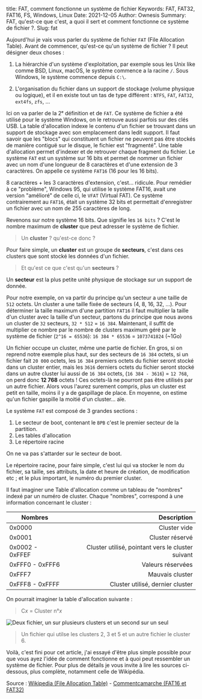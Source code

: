 title: FAT, comment fonctionne un système de fichier
Keywords: FAT, FAT32, FAT16, FS, Windows, Linux
Date: 2021-12-05
Author: Ownesis
Summary: FAT, qu'est-ce que c'est, a quoi il sert et comment fonctionne ce système de fichier ?.
Slug: fat

Aujourd'hui je vais vous parler du système de fichier `FAT` (File Allocation Table).
Avant de commencer, qu'est-ce qu'un système de fichier ?
Il peut désigner deux choses :

1. La hiérarchie d'un système d'exploitation, par exemple sous les Unix like comme BSD, Linux, macOS, le système commence a la racine `/`.
Sous Windows, le système commence depuis `C:\`.

2. L'organisation du fichier dans un support de stockage (volume physique ou logique), et il en existe tout un tas de type différent : `NTFS`, `FAT`, `FAT32`, `ext4fs`, `zfs`, ...

Ici on va parler de la 2ᵉ définition et de `FAT`.
Ce système de fichier a été utilisé pour le système Windows, on le retrouve aussi parfois sur des clés USB.
La table d'allocation indexe le contenu d'un fichier se trouvant dans un support de stockage avec son emplacement dans ledit support.
Il faut savoir que les "blocs" qui constituent un fichier ne peuvent pas être stockés de manière contiguë sur le disque, le fichier est "fragmenté". Une table d'allocation permet d'indexer et de retrouver chaque fragment du fichier.
Le système `FAT` est un système sur 16 bits et permet de nommer un fichier avec un nom d'une longueur de 8 caractères et d'une extension de 3 caractères. On appelle ce système `FAT16` (16 pour les 16 bits).

8 caractères + les 3 caractères d'extension, c'est... ridicule. Pour remédier à ce "problème", Windows 95, qui utilise le système FAT16, avait une version "amélioré" de celle ci, le `VFAT` (Virtual FAT).
Ce système contrairement au `FAT16`, était un système 32 bits et permettait d'enregistrer un fichier avec un nom de 255 caractères de long.

Revenons sur notre système 16 bits. Que signifie les `16 bits` ? C'est le nombre maximum de **cluster** que peut adresser le système de fichier.

> Un **cluster** ? qu'est-ce donc ?

Pour faire simple, un **cluster** est un groupe de **secteurs**, c'est dans ces clusters que sont stocké les données d'un fichier.

> Et qu'est ce que c'est qu'un **secteurs** ? 

Un **secteur** est la plus petite unité physique de stockage sur un support de donnée.

Pour notre exemple, on va partir du principe qu'un secteur a une taille de `512` octets.
Un cluster a une taille fixée de secteurs (4, 8, 16, 32, ...).
Pour déterminer la taille maximum d'une partition `FAT16` il faut multiplier la taille d'un cluster avec la taille d'un secteur, partons du principe que nous avons un cluster de `32` secteurs, `32 * 512` = `16 384`.
Maintenant, il suffit de multiplier ce nombre par le nombre de clusters maximum géré par le système de fichier (`2^16 = 65536`):
`16 384 * 65536` = `1073741824` (~1Go)

Un fichier occupe un cluster, même une partie de fichier. En gros, si on reprend notre exemple plus haut, sur des secteurs de `16 384` octets, si un fichier fait `20 000` octets, les `16 384` premiers octets du fichier seront stocké dans un cluster entier, mais les `3616` derniers octets du fichier seront stocké dans un autre cluster lui aussi de `16 384` octets, (`16 384 - 3616`)  = `12 768`, on perd donc **12 768** octets !
Ces octets-là ne pourront pas être utilisés par un autre fichier. Alors vous l'aurez surement compris, plus un cluster est petit en taille, moins il y a de gaspillage de place.
En moyenne, on estime qu'un fichier gaspille la moitié d'un cluster... aïe.


Le système `FAT` est composé de 3 grandes sections :

1. Le secteur de boot, contenant le `BPB` c'est le premier secteur de la partition.
2. Les tables d'allocation
3. Le répertoire racine

On ne va pas s'attarder sur le secteur de boot.

Le répertoire racine, pour faire simple, c'est lui qui va stocker le nom du fichier, sa taille, ses attributs, la date et heure de création, de modification etc ; et le plus important, le numéro du premier cluster.

Il faut imaginer une Table d'allocation comme un tableau de "nombres" indexé par un numéro de cluster.
Chaque "nombres", correspond à une information concernant le cluster :

| Nombres         | Description                                      |
| --------------- |-------------------------------------------------:|
| 0x0000          | Cluster vide                                     |
| 0x0001          | Cluster réservé                                  |
| 0x0002 - 0xFFEF | Cluster utilisé, pointant vers le cluster suivant | 
| 0xFFF0 - 0xFFF6 | Valeurs réservées                                | 
| 0xFFF7          | Mauvais cluster                                  | 
| 0xFFF8 - 0xFFFF | Cluster utilisé, dernier cluster                  | 

On pourrait imaginer la table d'allocation suivante :
> C*x* = Cluster n°*x*

![Deux fichier, un sur plusieurs clusters et un second sur un seul](/static/img/fat/fat.webp)

> Un fichier qui utilse les clusters 2, 3 et 5 et un autre fichier le cluster 6.

Voilà, c'est fini pour cet article, j'ai essayé d'être plus simple possible pour que vous ayez l'idée de comment fonctionne et à quoi peut ressembler un système de fichier.
Pour plus de détails je vous invite à lire les sources ci-dessous, plus complète, notamment celle de Wikipédia.

Source : [Wikipedia (File Allocation Table)](https://fr.wikipedia.org/wiki/File_Allocation_Table) - [Commentcamarche (FAT16 et FAT32)](https://www.commentcamarche.net/contents/1016-fat16-et-fat32)
